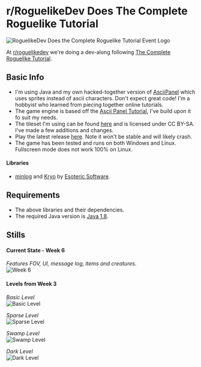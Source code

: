 # r/RoguelikeDev Does The Complete Roguelike Tutorial

![RoguelikeDev Does the Complete Roguelike Tutorial Event Logo](https://i.imgur.com/ksc9EW3.png)

At [r/roguelikedev](https://www.reddit.com/r/roguelikedev/) we're doing a dev-along following [The Complete Roguelike Tutorial](http://www.roguebasin.com/index.php?title=Complete_Roguelike_Tutorial,_using_python%2Blibtcod).

## Basic Info

- I'm using Java and my own  hacked-together version of [AsciiPanel](https://github.com/trystan/AsciiPanel) which uses sprites instead of ascii characters. Don't expect great code! I'm a hobbyist who learned from piecing together online tutorials.
- The game engine is based off the [Ascii Panel Tutorial](https://trystans.blogspot.co.uk/2016/01/roguelike-tutorial-00-table-of-contents.html), I've build upon it fo suit my needs.
- The tileset I'm using can be found [here](https://forums.tigsource.com/index.php?topic=14166.0) and is licensed under CC BY-SA. I've made a few additions and changes.
- Play the latest release [here](https://github.com/Emmsii/roguelikedev-does-the-complete-roguelike-tutorial/releases). Note it won't be stable and will likely crash.
- The game has been tested and runs on both Windows and Linux. Fullscreen mode does not work 100% on Linux.

#### Libraries

- [minlog](https://github.com/EsotericSoftware/minlog) and [Kryo](https://github.com/EsotericSoftware/kryo) by [Esoteric Software](https://github.com/EsotericSoftware).

## Requirements

- The above libraries and their dependencies.
- The required Java version is [Java 1.8](https://www.java.com/en/download/).  

## Stills

#### Current State - Week 6
*Features FOV, UI, message log, items and creatures.*  
![Week 6](https://i.imgur.com/Pi98PKC.png)

#### Levels from Week 3
*Basic Level*  
![Basic Level](https://i.imgur.com/LXchRRl.png)    

*Sparse Level*  
![Sparse Level](https://i.imgur.com/lgdDLOl.png)  

*Swamp Level*  
![Swamp Level](https://i.imgur.com/ESuSDpG.png)  

*Dark Level*  
![Dark Level](https://i.imgur.com/Le4XgFR.png)  
  
